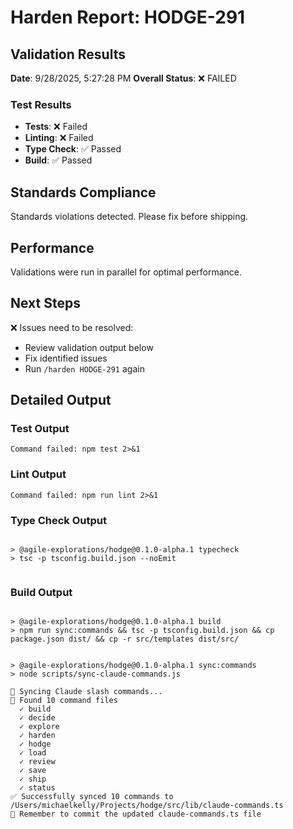 # Harden Report: HODGE-291

## Validation Results
**Date**: 9/28/2025, 5:27:28 PM
**Overall Status**: ❌ FAILED

### Test Results
- **Tests**: ❌ Failed
- **Linting**: ❌ Failed
- **Type Check**: ✅ Passed
- **Build**: ✅ Passed

## Standards Compliance
Standards violations detected. Please fix before shipping.

## Performance
Validations were run in parallel for optimal performance.

## Next Steps
❌ Issues need to be resolved:
- Review validation output below
- Fix identified issues
- Run `/harden HODGE-291` again

## Detailed Output

### Test Output
```
Command failed: npm test 2>&1

```

### Lint Output
```
Command failed: npm run lint 2>&1

```

### Type Check Output
```

> @agile-explorations/hodge@0.1.0-alpha.1 typecheck
> tsc -p tsconfig.build.json --noEmit


```

### Build Output
```

> @agile-explorations/hodge@0.1.0-alpha.1 build
> npm run sync:commands && tsc -p tsconfig.build.json && cp package.json dist/ && cp -r src/templates dist/src/


> @agile-explorations/hodge@0.1.0-alpha.1 sync:commands
> node scripts/sync-claude-commands.js

🔄 Syncing Claude slash commands...
📖 Found 10 command files
  ✓ build
  ✓ decide
  ✓ explore
  ✓ harden
  ✓ hodge
  ✓ load
  ✓ review
  ✓ save
  ✓ ship
  ✓ status
✅ Successfully synced 10 commands to /Users/michaelkelly/Projects/hodge/src/lib/claude-commands.ts
📝 Remember to commit the updated claude-commands.ts file

```
